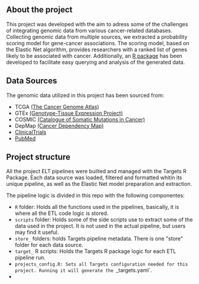 ## About the project

This project was developed with the aim to adress some of the challenges of integrating genomic data from various cancer-related databases. Collecting genomic data from multiple sources, we extracted a probability scoring model for gene-cancer associations. The scoring model, based on the Elastic Net algorithm, provides researchers with a ranked list of genes likely to be associated with cancer. Additionally, an [R package](https://github.com/Karksus/cancRscore) has been developed to facilitate easy querying and analysis of the generated data.

## Data Sources

The genomic data utilized in this project has been sourced from:

- TCGA [(The Cancer Genome Atlas)](https://portal.gdc.cancer.gov/)
- GTEx [(Genotype-Tissue Expression Project)](https://www.gtexportal.org/home/)
- COSMIC [(Catalogue of Somatic Mutations in Cancer)](https://cancer.sanger.ac.uk/cosmic)
- DepMap [(Cancer Dependency Map)](https://depmap.org/portal/)
- [ClinicalTrials](https://clinicaltrials.gov/)
- [PubMed](https://pubmed.ncbi.nlm.nih.gov/)

## Project structure

All the project ELT pipelines were builted and managed with the Targets R Package. Each data source was loaded, filtered and formatted whitin its unique pipeline, as well as the Elastic Net model preparation and extraction.

The pipeline logic is divided in this repo with the following componentes:

- `R` folder: Holds all the functions used in the pipelines, basically, it is where all the ETL code logic is stored.
- `scripts` folder: Holds some of the side scripts use to extract some of the data used in the project. It is not used in the actual pipeline, but users may find it useful.
- `store_` folders: holds Targets pipeline metadata. There is one "store" folder for each data source.
- `target_` R scripts: Holds the Targets R package logic for each ETL pipeline run.
- `projects_config.R: Sets all Targets configuration needed for this project. Running it will generate the `_targets.yaml`.
-  
